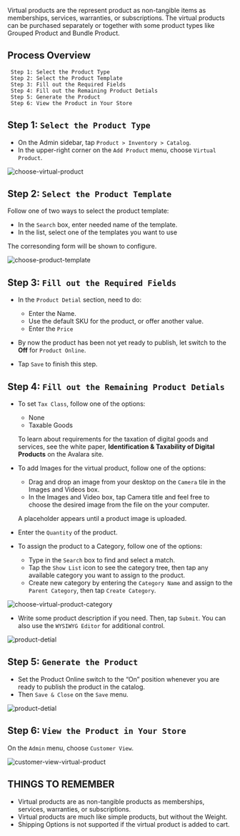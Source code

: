

Virtual products are the represent product as non-tangible items as memberships, services, warranties, or subscriptions. The virtual products can be purchased separately or together with some product types like Grouped Product and Bundle Product.

## Process Overview

     Step 1: Select the Product Type
     Step 2: Select the Product Template 
     Step 3: Fill out the Required Fields
     Step 4: Fill out the Remaining Product Detials
     Step 5: Generate the Product
     Step 6: View the Product in Your Store

## Step 1: `Select the Product Type`

* On the Admin sidebar, tap `Product > Inventory > Catalog`.
* In the upper-right corner on the `Add Product` menu, choose `Virtual Product`.

![choose-virtual-product](https://lh6.googleusercontent.com/OkiXR-kaZOyTLfHcy4qOYMJ7UlAhbEHcqDbQaB9jCiRqvb4vO9ClLr3iMPHQlK7ZZKQLhGybQ7PMdw4n_RB1y9HKWdw0mkXnFUaBwOEV5KubilZBSO80Fwkif5ORzOkkOfKqkBMI)

## Step 2: `Select the Product Template`

Follow one of two ways to select the product template:

 * In the `Search` box, enter needed name of the template.
 * In the list, select one of the templates you want to use

The corresonding form will be shown to configure.

![choose-product-template](https://lh6.googleusercontent.com/bexZnAhiL8zv5f9c4HF5lWp66dB9PLY4rvuKN-4D0Eu2755bRVmKD43Usvry46S4iJ4p3EZOO-N6UhSywWRtMPYW9Sv3ZKASg-OkRFRSk5O6L82622e9rDaPwZrRYlfrXRKNQqjz)

## Step 3: `Fill out the Required Fields`

* In the `Product Detial` section, need to do:
  * Enter the Name.
  * Use the default SKU for the product, or offer another value.
  * Enter the `Price`
 
* By now the product has been not yet ready to publish, let switch to the **Off** for `Product Online`.
* Tap `Save` to finish this step.

## Step 4: `Fill out the Remaining Product Detials`

* To set `Tax Class`, follow one of the options:
  * None
  * Taxable Goods
  
  To learn about requirements for the taxation of digital goods and services, see the white paper, **Identification & Taxability of Digital Products** on the Avalara site.

* To add Images for the virtual product, follow one of the options:
  * Drag and drop an image from your desktop on the `Camera` tile in the Images and Videos box.
  * In the Images and Video box, tap Camera title and feel free to choose the desired image from the file on the your computer.

  A placeholder appears until a product image is uploaded.
  
* Enter the `Quantity` of the product.
* To assign the product to a Category, follow one of the options:
  * Type in the `Search` box to find and select a match.
  * Tap the `Show List` icon to see the category tree, then tap any available category you want to assign to the product.
  * Create new category by entering the `Category Name` and assign to the `Parent Category`, then tap `Create Category`.

![choose-virtual-product-category](https://lh5.googleusercontent.com/xVgSPOtVD4M6a1uh4JWjDj6N_fqxMJ5X1duvC9H7ze8bjnhrvOAZ_WoTlkI9UpJ6FpIq2X1tVR9yhL1N_UDHnS3Nqy1AbGBXRmSE8dcvzcAKGioCQszo_a9cT_onALz2JhWDAim4)

* Write some product description if you need.  Then, tap `Submit`. You can also use the `WYSIWYG Editor` for additional control.

![product-detial](https://lh6.googleusercontent.com/SHJgW45Bk3USdUtf0YdwB87rltKGxal5N66x8SrPLfkDDsZ57WXsaOZg37C-hxbJHOMO7-YwcxeqCwgN2m51EKBedoZtAsF5BVDKTQkjCGJ2O_j8l69fYMifCWmK2RWhESiU63wJ)

## Step 5: `Generate the Product`

* Set the Product Online switch to the “On” position whenever you are ready to publish the product in the catalog.
* Then `Save & Close` on the `Save` menu.

![product-detial](https://lh3.googleusercontent.com/KRyMbyriioQWxOgHbKgOqNJ-FspkryLQaS6_A0Ct3ufZU-qaIEZ-IZO2x6MM78KpFKejBBP0zfqzpc5N7HT4bBjXTWxe43AxV-ZKcKlG8mWTUNH4gKBA9ejoSRgJlwJZiAmAR1Ma)

## Step 6: `View the Product in Your Store`

On the `Admin` menu, choose `Customer View`.

![customer-view-virtual-product](https://lh3.googleusercontent.com/_chtQXrVhInGrcnBFC3LHcWh1_d24tAhndFcf-xl8pA7yo9qpvg79PcvES0s7NgNF8Msi2xVfsMdvLmRGLlToErkVg6M8aTa1SYSmNzAOnXxrflsxg6wd7d5CLhXveObdI7N5pjQ)

## THINGS TO REMEMBER

* Virtual products are as non-tangible products as memberships, services, warranties, or subscriptions.
* Virtual products are much like simple products, but without the Weight. 
* Shipping Options  is not supported if the virtual product is added to cart. 
